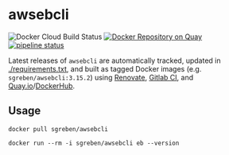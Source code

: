 # awsebcli

![Docker Cloud Build Status](https://img.shields.io/docker/cloud/build/sgreben/awsebcli.svg) [![Docker Repository on Quay](https://quay.io/repository/sgreben/awsebcli/status "Docker Repository on Quay")](https://quay.io/repository/sgreben/awsebcli) [![pipeline status](https://gitlab.com/sgreben/docker-awsebcli/badges/master/pipeline.svg)](https://gitlab.com/sgreben/docker-awsebcli/pipelines)

Latest releases of `awsebcli` are automatically tracked, updated in [./requirements.txt](requirements.txt), and built as tagged Docker images (e.g. `sgreben/awsebcli:3.15.2`) using [Renovate](https://renovatebot.com), [Gitlab CI](https://gitlab.com/sgreben/docker-awsebcli/pipelines), and [Quay.io](https://quay.io/repository/sgreben/awsebcli?tab=builds)/[DockerHub](https://hub.docker.com/r/sgreben/awsebcli/builds).

## Usage

```
docker pull sgreben/awsebcli
```

```
docker run --rm -i sgreben/awsebcli eb --version
```

